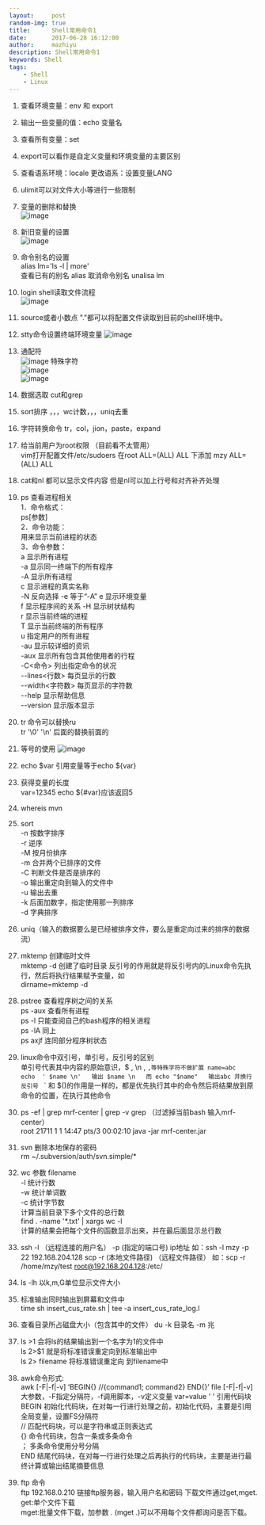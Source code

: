 ```yaml
---
layout:     post
random-img: true
title:      Shell常用命令1
date:       2017-06-28 16:12:00
author:     mazhiyu
description: Shell常用命令1
keywords: Shell
tags:
    - Shell
    - Linux
---
```


1. 查看环境变量：env 和 export   
2. 输出一些变量的值：echo 变量名  
3. 查看所有变量：set   
4. export可以看作是自定义变量和环境变量的主要区别  
5. 查看语系环境：locale      更改语系：设置变量LANG  
6. ulimit可以对文件大小等进行一些限制  
7. 变量的删除和替换  
![image](http://od4ghyr10.bkt.clouddn.com/linux/shell/shell%E5%8F%98%E9%87%8F%E7%9A%84%E5%88%A0%E9%99%A4%E5%92%8C%E6%9B%BF%E6%8D%A2.png)
8. 新旧变量的设置  
![image](http://od4ghyr10.bkt.clouddn.com/linux/shell/%E6%96%B0%E6%97%A7%E5%8F%98%E9%87%8F%E7%9A%84%E8%AE%BE%E7%BD%AE.png)
9. 命令别名的设置    
alias lm='ls -l | more'    
查看已有的别名
alias
取消命令别名
unalisa lm  
10. login shell读取文件流程  
![image](http://od4ghyr10.bkt.clouddn.com/linux/shell/login%20shell%E8%AF%BB%E5%8F%96%E6%96%87%E4%BB%B6%E6%B5%81%E7%A8%8B.png)
11. source或者小数点 "."都可以将配置文件读取到目前的shell环境中。

12. stty命令设置终端环境变量
![image](http://od4ghyr10.bkt.clouddn.com/linux/shell/stty%E7%BB%88%E7%AB%AF%E7%8E%AF%E5%A2%83%E5%8F%98%E9%87%8F.png)

13. 通配符  
![image](http://od4ghyr10.bkt.clouddn.com/linux/shell/%E9%80%9A%E9%85%8D%E7%AC%A6.png)
特殊字符  
![image](http://od4ghyr10.bkt.clouddn.com/linux/shell/%E7%89%B9%E6%AE%8A%E5%AD%97%E7%AC%A6.png)  
![image](http://od4ghyr10.bkt.clouddn.com/linux/shell/%E7%89%B9%E6%AE%8A%E5%AD%97%E7%AC%A60.png)

14. 数据选取
cut和grep  
15. sort排序 ，，，wc计数，，，uniq去重  
16. 字符转换命令
tr，col，jion，paste，expand  
17. 给当前用户为root权限  （目前看不太管用）  
vim打开配置文件/etc/sudoers 在root  ALL=(ALL)  ALL 下添加
mzy  ALL=(ALL)  ALL  
18. cat和nl 都可以显示文件内容 但是nl可以加上行号和对齐补齐处理
19. ps 查看进程相关  
1．命令格式：  
ps[参数]  
2．命令功能：  
用来显示当前进程的状态  
3．命令参数：  
a  显示所有进程  
-a 显示同一终端下的所有程序  
-A 显示所有进程  
c  显示进程的真实名称  
-N 反向选择 
-e 等于“-A” 
e  显示环境变量  
f  显示程序间的关系 
-H 显示树状结构  
r  显示当前终端的进程  
T  显示当前终端的所有程序    
u  指定用户的所有进程  
-au 显示较详细的资讯  
-aux 显示所有包含其他使用者的行程  
-C<命令> 列出指定命令的状况  
--lines<行数> 每页显示的行数  
--width<字符数> 每页显示的字符数  
--help 显示帮助信息  
--version 显示版本显示  
20. tr 命令可以替换ru  
tr '\0'  '\n'   后面的替换前面的  

21. 等号的使用
![image](http://od4ghyr10.bkt.clouddn.com/linux/shell/%E7%AD%89%E5%8F%B7%E7%9A%84%E4%BD%BF%E7%94%A8.png)
22. echo  $var 引用变量等于echo  ${var}

23. 获得变量的长度  
var=12345
echo ${#var}应该返回5  

24. whereis mvn
25. sort   
-n 按数字排序  
-r 逆序  
-M 按月份排序  
-m 合并两个已排序的文件  
-C 判断文件是否是排序的  
-o  输出重定向到输入的文件中  
-u 输出去重  
-k  后面加数字，指定使用那一列排序  
-d 字典排序  

26. uniq（输入的数据要么是已经被排序文件，要么是重定向过来的排序的数据流） 

27. mktemp 创建临时文件  
mktemp -d 创建了临时目录
反引号的作用就是将反引号内的Linux命令先执行，然后将执行结果赋予变量，如  
dirname=mktemp -d  

28. pstree 查看程序树之间的关系  
ps -aux 查看所有进程  
ps -l 只能查阅自己的bash程序的相关进程  
ps -lA 同上  
ps axjf 连同部分程序树状态  

29. linux命令中双引号，单引号，反引号的区别  
单引号代表其中内容的原始意识，$ , \n , `,等特殊字符不做扩展
name=abc  
echo  ' $name \n'  
输出 $name \n  
而 echo "$name"  
输出abc 并换行  
反引号 ` ` 和 $()的作用是一样的，都是优先执行其中的命令然后将结果放到原命令的位置，在执行其他命令

30. ps -ef | grep mrf-center | grep -v grep （过滤掉当前bash 输入mrf-center）  
root     21711     1  1 14:47 pts/3    00:02:10 java -jar mrf-center.jar

31. svn 删除本地保存的密码  
rm ~/.subversion/auth/svn.simple/*  

32. wc 参数 filename  
-l    统计行数  
-w  统计单词数  
-c  统计字节数  
计算当前目录下多个文件的总行数  
find  .     -name '*.txt' | xargs wc -l  
计算的结果会把每个文件的函数显示出来，并在最后面显示总行数

33. ssh  -l  （远程连接的用户名） -p (指定的端口号) ip地址
如：ssh -l mzy -p 22 192.168.204.128
scp -r (本地文件路径)   （远程文件路径）
如：scp -r /home/mzy/test    root@192.168.204.128:/etc/

34. ls -lh 以k,m,G单位显示文件大小

35. 标准输出同时输出到屏幕和文件中  
time sh insert_cus_rate.sh | tee -a insert_cus_rate_log.l

36. 查看目录所占磁盘大小（包含其中的文件）
du -k 目录名    -m 兆  

37. ls >1  会将ls的结果输出到一个名字为1的文件中  
ls 2>$1  就是将标准错误重定向到标准输出中  
ls 2> filename   将标准错误重定向 到filename中

38. awk命令形式:  
awk [-F|-f|-v] ‘BEGIN{} //{command1; command2} END{}’ file
 [-F|-f|-v]     
 大参数，-F指定分隔符，-f调用脚本，-v定义变量 
 var=value
'  '          引用代码块  
BEGIN   初始化代码块，在对每一行进行处理之前，初始化代码，主要是引用全局变量，设置FS分隔符  
//           匹配代码块，可以是字符串或正则表达式  
{}           命令代码块，包含一条或多条命令  
；          多条命令使用分号分隔  
END      结尾代码块，在对每一行进行处理之后再执行的代码块，主要是进行最终计算或输出结尾摘要信息  

39. ftp 命令  
ftp 192.168.0.210  链接ftp服务器，输入用户名和密码
下载文件通过get,mget.  
get:单个文件下载  
mget:批量文件下载，加参数  *.* (mget *.*)可以不用每个文件都询问是否下载。